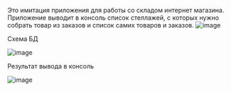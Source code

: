 Это имитация приложения для работы со складом интернет магазина.
Приложение выводит в консоль список стеллажей, с которых нужно собрать товар из заказов и список самих товаров и заказов.
![image](https://github.com/Smorodina7777/Online_store_for_go/assets/96808415/397d36fa-8fce-404f-9efb-eb9983d9cb28)

Схема БД

![image](https://github.com/Smorodina7777/Online_store_for_go/assets/96808415/3da51cf2-0d6f-450b-8b89-22f298a6e0cd)

Результат вывода в консоль

![image](https://github.com/Smorodina7777/Online_store_for_go/assets/96808415/99a888d6-e017-4878-b577-3303014f2113)
